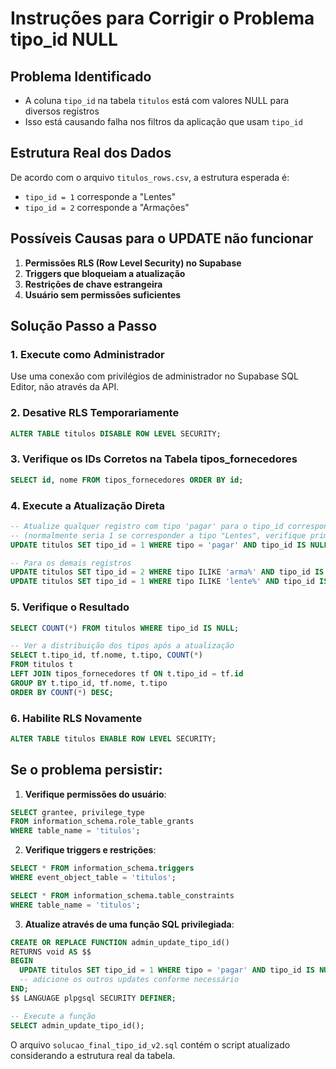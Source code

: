 # Instruções para Corrigir o Problema tipo_id NULL

## Problema Identificado
- A coluna `tipo_id` na tabela `titulos` está com valores NULL para diversos registros
- Isso está causando falha nos filtros da aplicação que usam `tipo_id`

## Estrutura Real dos Dados
De acordo com o arquivo `titulos_rows.csv`, a estrutura esperada é:
- `tipo_id = 1` corresponde a "Lentes"
- `tipo_id = 2` corresponde a "Armações"

## Possíveis Causas para o UPDATE não funcionar
1. **Permissões RLS (Row Level Security) no Supabase**
2. **Triggers que bloqueiam a atualização**
3. **Restrições de chave estrangeira**
4. **Usuário sem permissões suficientes**

## Solução Passo a Passo

### 1. Execute como Administrador
Use uma conexão com privilégios de administrador no Supabase SQL Editor, não através da API.

### 2. Desative RLS Temporariamente
```sql
ALTER TABLE titulos DISABLE ROW LEVEL SECURITY;
```

### 3. Verifique os IDs Corretos na Tabela tipos_fornecedores
```sql
SELECT id, nome FROM tipos_fornecedores ORDER BY id;
```

### 4. Execute a Atualização Direta
```sql
-- Atualize qualquer registro com tipo 'pagar' para o tipo_id correspondente
-- (normalmente seria 1 se corresponder a tipo "Lentes", verifique primeiro)
UPDATE titulos SET tipo_id = 1 WHERE tipo = 'pagar' AND tipo_id IS NULL;

-- Para os demais registros
UPDATE titulos SET tipo_id = 2 WHERE tipo ILIKE 'arma%' AND tipo_id IS NULL;
UPDATE titulos SET tipo_id = 1 WHERE tipo ILIKE 'lente%' AND tipo_id IS NULL;
```

### 5. Verifique o Resultado
```sql
SELECT COUNT(*) FROM titulos WHERE tipo_id IS NULL;

-- Ver a distribuição dos tipos após a atualização
SELECT t.tipo_id, tf.nome, t.tipo, COUNT(*) 
FROM titulos t
LEFT JOIN tipos_fornecedores tf ON t.tipo_id = tf.id
GROUP BY t.tipo_id, tf.nome, t.tipo
ORDER BY COUNT(*) DESC;
```

### 6. Habilite RLS Novamente
```sql
ALTER TABLE titulos ENABLE ROW LEVEL SECURITY;
```

## Se o problema persistir:

1. **Verifique permissões do usuário**:
```sql
SELECT grantee, privilege_type 
FROM information_schema.role_table_grants 
WHERE table_name = 'titulos';
```

2. **Verifique triggers e restrições**:
```sql
SELECT * FROM information_schema.triggers 
WHERE event_object_table = 'titulos';

SELECT * FROM information_schema.table_constraints 
WHERE table_name = 'titulos';
```

3. **Atualize através de uma função SQL privilegiada**:
```sql
CREATE OR REPLACE FUNCTION admin_update_tipo_id()
RETURNS void AS $$
BEGIN
  UPDATE titulos SET tipo_id = 1 WHERE tipo = 'pagar' AND tipo_id IS NULL;
  -- adicione os outros updates conforme necessário
END;
$$ LANGUAGE plpgsql SECURITY DEFINER;

-- Execute a função
SELECT admin_update_tipo_id();
```

O arquivo `solucao_final_tipo_id_v2.sql` contém o script atualizado considerando a estrutura real da tabela.
